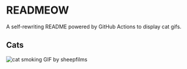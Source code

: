 # READMEOW

A self-rewriting README powered by GitHub Actions to display cat gifs.

## Cats

![cat smoking GIF by sheepfilms](https://media1.giphy.com/media/l0ExdMHUDKteztyfe/200.gif?cid=9acd02dal9t14qfnlxalwopon3s035gddf7ikmllwdba51wm&ep=v1_gifs_search&rid=200.gif&ct=g)
